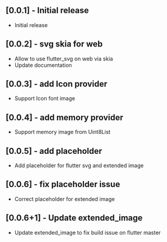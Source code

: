 ## [0.0.1] - Initial release

* Initial release

## [0.0.2] - svg skia for web
* Allow to use flutter_svg on web via skia
* Update documentation

## [0.0.3] - add Icon provider
* Support Icon font image

## [0.0.4] - add memory provider
* Support memory image from Uint8List

## [0.0.5] - add placeholder
* Add placeholder for flutter svg and extended image

## [0.0.6] - fix placeholder issue
* Correct placeholder for extended image

## [0.0.6+1] - Update extended_image
* Update extended_image to fix build issue on flutter master